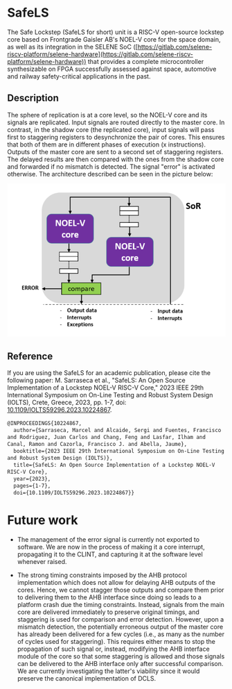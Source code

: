 # SafeLS

The Safe Lockstep (SafeLS for short) unit is a RISC-V open-source lockstep core based on Frontgrade Gaisler AB's NOEL-V core for the space domain, as well as its integration in the SELENE SoC ([https://gitlab.com/selene-riscv-platform/selene-hardware](https://gitlab.com/selene-riscv-platform/selene-hardware)) that provides a complete microcontroller synthesizable on FPGA successfully assessed against space, automotive and railway safety-critical applications in the past.

## Description

The sphere of replication is at a core level, so the NOEL-V core and its signals are replicated. Input signals are routed directly to the master core. In contrast, in the shadow core (the replicated core), input signals will pass first to staggering registers to desynchronize the pair of cores. This ensures that both of them are in different phases of execution (x instructions). 
Outputs of the master core are sent to a second set of staggering registers. The delayed results are then compared with the ones from the shadow core and forwarded if no mismatch is detected. The signal "error" is activated otherwise.
The architecture described can be seen in the picture below:

![alt text](docs/ls_fig1.PNG)

## Reference
If you are using the SafeLS for an academic publication, please cite the following paper:
M. Sarraseca et al., "SafeLS: An Open Source Implementation of a Lockstep NOEL-V RISC-V Core," 2023 IEEE 29th International Symposium on On-Line Testing and Robust System Design (IOLTS), Crete, Greece, 2023, pp. 1-7, doi: [10.1109/IOLTS59296.2023.10224867](https://10.1109/IOLTS59296.2023.10224867).


```
@INPROCEEDINGS{10224867,
  author={Sarraseca, Marcel and Alcaide, Sergi and Fuentes, Francisco and Rodriguez, Juan Carlos and Chang, Feng and Lasfar, Ilham and Canal, Ramon and Cazorla, Francisco J. and Abella, Jaume},
  booktitle={2023 IEEE 29th International Symposium on On-Line Testing and Robust System Design (IOLTS)}, 
  title={SafeLS: An Open Source Implementation of a Lockstep NOEL-V RISC-V Core}, 
  year={2023},
  pages={1-7},
  doi={10.1109/IOLTS59296.2023.10224867}}
```


# Future work

* The management of the error signal is currently not exported to software. We are now in the process of making it a core interrupt, propagating it to the CLINT, and capturing it at the software level whenever raised.

* The strong timing constraints imposed by the AHB protocol implementation which does not allow for delaying AHB outputs of the cores. Hence, we cannot stagger those outputs and compare them prior to delivering them to the AHB interface since doing so leads to a platform crash due the timing constraints. Instead, signals from the main core are delivered immediately to preserve original timings, and staggering is used for comparison and error detection. However, upon a mismatch detection, the potentially erroneous output of the master core has already been delivered for a few cycles (i.e., as many as the number of cycles used for staggering). This requires either means to stop the propagation of such signal or, instead, modifying the AHB interface module of the core so that some staggering is allowed and those signals can be delivered to the AHB interface only after successful comparison. We are currently investigating the latter's viability since it would preserve the canonical implementation of DCLS.


